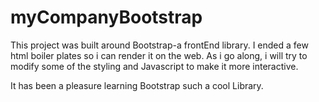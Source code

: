 # myCompanyBootstrap

This project was built around Bootstrap-a frontEnd library. I ended a few html boiler plates so
i can render it on the web. As i go along, i will try to modify some of the styling and Javascript
to make it more interactive.

It has been a pleasure learning Bootstrap such a cool Library.
